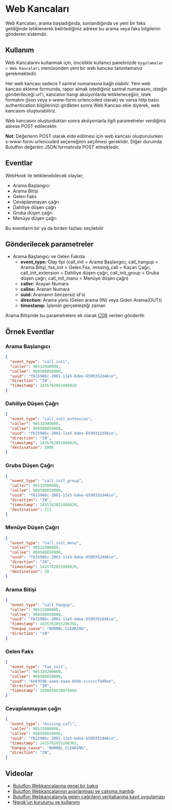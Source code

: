 # Web Kancaları

Web Kancaları, arama başladığında, sonlandığında ve yeni bir faks geldiğinde tetiklenerek belirlediğiniz adrese bu arama veya faks bilgilerini gönderen sistemdir.

## Kullanım

Web Kancalarını kullanmak için, öncelikle kullanıcı panelinizde `Uygulamalar > Web Kancaları` menüsünden yeni bir web
kancası tanımlamanız gerekmektedir.

Her web kancası sadece 1 santral numarasına bağlı olabilir. Yeni web kancası ekleme formunda, rapor almak istediğiniz
santral numarasını, isteğin gönderileceği url'i, kancanın hangi aksiyonlarda tetikleneceğini, istek formatını
(json veya x-www-form-urlencoded olarak) ve varsa http basic authentication bilgilerinizi girdikten sonra Web Kancası ekle diyerek,
web kancasını oluşturabiliriz.

Web kancasını oluşturduktan sonra aksiyonlarla ilgili parametreler verdiğiniz adrese POST edilecektir.

**Not**: Değerlerin POST olarak elde edilmesi için web kancası oluşturulurken x-www-form-urlencoded seçeneğinin seçilmesi gereklidir. Diğer durumda Bulutfon değerleri JSON formatında POST etmektedir.

## Eventlar

WebHook ile tetiklenebilecek olaylar;

 * Arama Başlangıcı
 * Arama Bitişi
 * Gelen Faks
 * Cevaplanmayan çağrı
 * Dahiliye düşen çağrı
 * Gruba düşen çağrı
 * Menüye düşen çağrı

Bu eventların bir ya da birden fazlası seçilebilir

## Gönderilecek parametreler

* Arama Başlangıcı ve Gelen Faksta
    * **event_type:** Olay tipi (call_init = Arama Başlangıcı, call_hangup = Arama Bitişi, fax_init = Gelen Fax, missing_call = Kaçan Çağrı, call_init_extension = Dahiliye düşen çağrı, call_init_group = Gruba düşen çağrı, call_init_manu = Menüye düşen çağrı)
    * **caller:** Arayan Numara
    * **callee:** Aranan Numara
    * **uuid:** Aramanın benzersiz id'si
    * **direction:** Arama yönü (Gelen arama (IN) veya Giden Arama(OUT))
    * **timestamp:** İşlemin gerçekleştiği zaman

Arama Bitişinde bu parametrelere ek olarak [CDR](https://github.com/bulutfon/documents/blob/master/API/endpoints/cdr.md#arama-kaydı-detayı-Örnek-sonuç) verileri gönderilir.

## Örnek Eventlar

### Arama Başlangıcı

```json
{
  "event_type": "call_init",
  "caller": 90532000000,
  "callee": 908508850000,
  "uuid": "f615986c-2001-11e5-bdee-6599352d46ce",
  "direction": "IN",
  "timestamp": 1435762851086820
}
```


### Dahiliye Düşen Çağrı

```json
{
  "event_type": "call_init_extension",
  "caller": 90532000000,
  "callee": 908508850000,
  "uuid": "f615986c-2001-11e5-bdee-6599352d46ce",
  "direction": "IN",
  "timestamp": 1435762851086820,
  "destination": 1000
}
```

### Gruba Düşen Çağrı

```json
{
  "event_type": "call_init_group",
  "caller": 90532000000,
  "callee": 908508850000,
  "uuid": "f615986c-2001-11e5-bdee-6599352d46ce",
  "direction": "IN",
  "timestamp": 1435762851086820,
  "destination": 111
}
```

### Menüye Düşen Çağrı

```json
{
  "event_type": "call_init_menu",
  "caller": 90532000000,
  "callee": 908508850000,
  "uuid": "f615986c-2001-11e5-bdee-6599352d46ce",
  "direction": "IN",
  "timestamp": 1435762851086820,
  "destination": 10
}
```

### Arama Bitişi

```json
{
  "event_type": "call_hangup",
  "caller": 90532000000,
  "callee": 908508850000,
  "uuid": "f615986c-2001-11e5-bdee-6599352d46ce",
  "timestamp": 1435762855286302,
  "hangup_cause": "NORMAL_CLEARING",
  "direction": "IN"
}
```

### Gelen Faks

```json
{
  "event_type": "fax_init",
  "caller": 905326200000,
  "callee": 908508850000,
  "uuid": "kkk919b-aaaa-aaaa-bbbb-ccccccfd40ee",
  "direction": "IN",
  "timestamp": 1450458620079404
}
```
### Cevaplanmayan çağrı

```json
{
  "event_type": "missing_call",
  "caller": 90532000000,
  "callee": 908508850000,
  "uuid": "f615986c-2001-11e5-bdee-6599352d46ce",
  "timestamp": 1435762855286302,
  "hangup_cause": "NORMAL_CLEARING",
  "direction": "IN",
}
```

## Videolar

* [Bulutfon Webkancalarına genel bir bakış](https://www.youtube.com/watch?v=R3j9lIF-8GU)
* [Bulutfon Webkancalarının ayarlanması ve çalışma mantığı](https://www.youtube.com/watch?v=ZopGoFXtib8)
* [Bulutfon Webkancalarıyla gelen çağrıların veritabanına kayıt uygulaması](https://www.youtube.com/watch?v=ohqd3EcgJDw)
* [Ngrok'un kurulumu ve kullanımı](https://www.youtube.com/watch?v=bnIs7q_-Olc)

